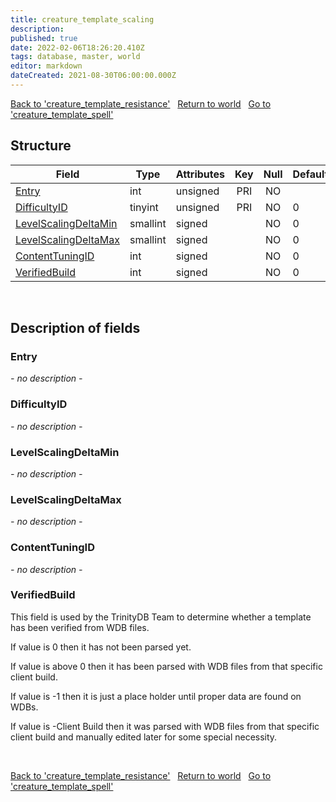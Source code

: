 ```yaml
---
title: creature_template_scaling
description: 
published: true
date: 2022-02-06T18:26:20.410Z
tags: database, master, world
editor: markdown
dateCreated: 2021-08-30T06:00:00.000Z
---
```


<a href="https://trinitycore.info/en/database/master/world/creature_template_resistance" class="mt-5 v-btn v-btn--depressed v-btn--flat v-btn--outlined theme--light v-size--default darkblue--text text--lighten-3"><span class="v-btn__content"><i aria-hidden="true" class="v-icon notranslate v-icon--left mdi mdi-arrow-left theme--light"></i><span>Back to 'creature_template_resistance'</span></span></a>&nbsp;&nbsp;&nbsp;<a href="https://trinitycore.info/en/database/master/world/home" class="mt-5 v-btn v-btn--depressed v-btn--flat v-btn--outlined theme--light v-size--default darkblue--text text--lighten-3"><span class="v-btn__content"><i aria-hidden="true" class="v-icon notranslate v-icon--left mdi mdi-home-outline theme--light"></i><span>Return to world</span></span></a>&nbsp;&nbsp;&nbsp;<a href="https://trinitycore.info/en/database/master/world/creature_template_spell" class="mt-5 v-btn v-btn--depressed v-btn--flat v-btn--outlined theme--light v-size--default darkblue--text text--lighten-3"><span class="v-btn__content"><span>Go to 'creature_template_spell'</span><i aria-hidden="true" class="v-icon notranslate v-icon--right mdi mdi-arrow-right theme--light"></i></span></a>

## Structure

| Field | Type | Attributes | Key | Null | Default | Extra | Comment | Source in sniff |
| --- | --- | --- | :---: | :---: | --- | --- | --- | --- |
| [Entry](#entry) | int | unsigned | PRI | NO |  |  |  | SMSG_UPDATE_OBJECT |
| [DifficultyID](#difficultyid) | tinyint | unsigned | PRI | NO | 0 |  |  | SMSG_WORLD_SERVER_INFO |
| [LevelScalingDeltaMin](#levelscalingdeltamin) | smallint | signed |  | NO | 0 |  |  | SMSG_UPDATE_OBJECT |
| [LevelScalingDeltaMax](#levelscalingdeltamax) | smallint | signed |  | NO | 0 |  |  | SMSG_UPDATE_OBJECT |
| [ContentTuningID](#contenttuningid) | int | signed |  | NO | 0 |  |  | SMSG_UPDATE_OBJECT |
| [VerifiedBuild](#verifiedbuild) | int | signed |  | NO | 0 |  |  | generated |
&nbsp;
## Description of fields

### Entry
*- no description -*
&nbsp;

### DifficultyID
*- no description -*
&nbsp;

### LevelScalingDeltaMin
*- no description -*
&nbsp;

### LevelScalingDeltaMax
*- no description -*
&nbsp;

### ContentTuningID
*- no description -*
&nbsp;

### VerifiedBuild
This field is used by the TrinityDB Team to determine whether a template has been verified from WDB files.

If value is 0 then it has not been parsed yet.

If value is above 0 then it has been parsed with WDB files from that specific client build.

If value is -1 then it is just a place holder until proper data are found on WDBs.

If value is -Client Build then it was parsed with WDB files from that specific client build and manually edited later for some special necessity.

&nbsp;

<a href="https://trinitycore.info/en/database/master/world/creature_template_resistance" class="mt-5 v-btn v-btn--depressed v-btn--flat v-btn--outlined theme--light v-size--default darkblue--text text--lighten-3"><span class="v-btn__content"><i aria-hidden="true" class="v-icon notranslate v-icon--left mdi mdi-arrow-left theme--light"></i><span>Back to 'creature_template_resistance'</span></span></a>&nbsp;&nbsp;&nbsp;<a href="https://trinitycore.info/en/database/master/world/home" class="mt-5 v-btn v-btn--depressed v-btn--flat v-btn--outlined theme--light v-size--default darkblue--text text--lighten-3"><span class="v-btn__content"><i aria-hidden="true" class="v-icon notranslate v-icon--left mdi mdi-home-outline theme--light"></i><span>Return to world</span></span></a>&nbsp;&nbsp;&nbsp;<a href="https://trinitycore.info/en/database/master/world/creature_template_spell" class="mt-5 v-btn v-btn--depressed v-btn--flat v-btn--outlined theme--light v-size--default darkblue--text text--lighten-3"><span class="v-btn__content"><span>Go to 'creature_template_spell'</span><i aria-hidden="true" class="v-icon notranslate v-icon--right mdi mdi-arrow-right theme--light"></i></span></a>

